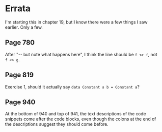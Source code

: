 # Errata

I'm starting this in chapter 19, but I know there were a few things I saw earlier.
Only a few.

## Page 780

After "-- but note what happens here", I think the line should be `f <> f`, not `f <> g`.

## Page 819

Exercise 1, should it actually say `data Constant a b = Constant a`?

## Page 940

At the bottom of 940 and top of 941, the text descriptions of the code snippets come after the code blocks, even though the colons at the end of the descriptions suggest they should come before.
